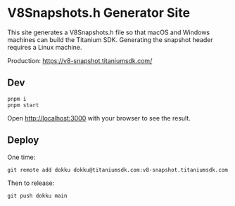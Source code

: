 # V8Snapshots.h Generator Site

This site generates a V8Snapshots.h file so that macOS and Windows machines can build the Titanium SDK. Generating the snapshot header requires a Linux machine.

Production: https://v8-snapshot.titaniumsdk.com/

## Dev

	pnpm i
	pnpm start

Open [http://localhost:3000](http://localhost:3000) with your browser to see the result.

## Deploy

One time:

	git remote add dokku dokku@titaniumsdk.com:v8-snapshot.titaniumsdk.com

Then to release:

	git push dokku main
